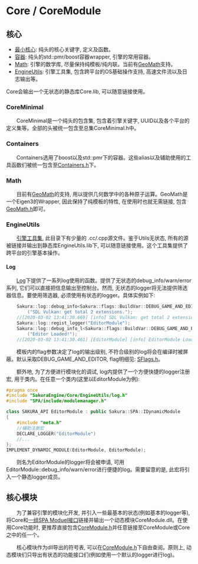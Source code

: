 <!--
 * @This File is Part of Sakura by SaeruHikari: 
 * @Description: Copyright SaeruHikari
 * @Version: 0.1.0
 * @Autor: SaeruHikari
 * @Date: 2020-03-02 11:56:05
 * @LastEditors: Please set LastEditors
 * @LastEditTime: 2020-03-04 01:08:02
 -->
<h1 align="left">Core / CoreModule</h1>


## 核心
- [最小核心](./CoreMinimal): 纯头的核心关键字, 定义及函数。
- [容器](./Containers): 纯头的std::pmr/boost容器wrapper, 引擎的常用容器。
- [Math](./Math): 引擎的数学库, 尽量保持纯模板/纯内联。当前有[GeoMath](./Math/GeoMath/)支持。
- [EngineUtils](./EngineUtils/): 引擎工具集, 包含跨平台的OS基础操作支持, 高速文件流以及日志输出等。

Core会输出一个无状态的静态库Core.lib, 可以随意链接使用。

### CoreMinimal
&emsp;&emsp;CoreMinimal是一个纯头的包含集, 包含着引擎关键字, UUID以及各个平台的定义集等。全部的头被统一包含至总集CoreMinimal.h中。


### Containers
&emsp;&emsp;Containers选用了boost以及std::pmr下的容器。这些alias以及辅助使用的工具函数们被统一包含至[Containers.h](./Containers/Containers.h)下。


### Math
&emsp;&emsp;目前有[GeoMath](./Math/GeoMath/)的支持, 用以提供几何数学中的各种原子运算。GeoMath是一个Eigen3的Wrapper, 因此保持了纯模板的特性, 在使用时也就无需链接, 包含[GeoMath.h](./Math/GeoMath/GeoMath.h)即可。


### EngineUtils
&emsp;&emsp;[引擎工具集](./EngineUtils/), 此目录下有少量的 .cc/.cpp源文件。鉴于Utils无状态, 所有的源被链接并输出到静态库EngineUtils.lib下, 可以随意链接使用。这个工具集提供了跨平台的引擎基本操作。

#### Log
&emsp;&emsp;[Log](./EngineUtils/log.h)下提供了一系列log使用的函数。提供了无状态的debug_info/warn/error系列, 它们可以直接把信息输出至控制台。然而, 无状态的logger将无法提供筛选器信息。要使用筛选器, 必须使用有状态的logger。具体实例如下:
    
```cpp
    Sakura::log::debug_info<Sakura::flags::BuildVar::DEBUG_GAME_AND_EDITOR>
        ("SDL Vulkan: get total 2 extensions.");
    //[2020-03-02 13:41:30.669] [info] SDL Vulkan: get total 2 extensions.
    Sakura::log::regist_logger("EditorModule");
    Sakura::log::debug_info_l<Sakura::flags::BuildVar::DEBUG_GAME_AND_EDITOR>
        ("Editor Loaded!");
    //[2020-03-02 13:41:30.461] [EditorModule] [info] EditorModule Loaded!   
```
&emsp;&emsp;模板内的flag参数决定了log的输出级别, 不符合级别的log将会在编译时被屏蔽。默认采取DEBUG_GAME_AND_EDITOR, flag明细见: [SFlags.h](./CoreMinimal/SFlags.h)。

&emsp;&emsp;额外地, 为了方便进行模块化的调试, log内提供了一个方便快捷的logger注册宏, 用于类内。在任意一个类内(这里以EditorModule为例):
```cpp
#pragma once
#include "SakuraEngine/Core/EngineUtils/log.h"
#include "SPA/include/modulemanager.h"

class SAKURA_API EditorModule : public Sakura::SPA::IDynamicModule
{
	#include "meta.h"
    //辅助注册宏
	DECLARE_LOGGER("EditorModule")
	//...
};
IMPLEMENT_DYNAMIC_MODULE(EditorModule, EditorModule);
```
&emsp;&emsp;则名为EditorModule的logger将会被申请, 可用EditorModule::debug_info/warn/error进行便捷的log。需要留意的是, 此宏将引入一个静态logger成员。

## 核心模块
&emsp;&emsp;为了兼容引擎的模块化开发, 并引入一些最基本的状态(例如基本的logger等), 将Core和[一组SPA Moduel接口](./CoreModule.h)链接并输出一个动态模块CoreModule.dll。在使用Core功能时, 更推荐直接包含[CoreModule.h](./CoreModule.h)并任意链接至CoreModule或Core之中的任一个。

&emsp;&emsp;核心模块作为dll导出的符号表, 可以在[CoreModule.h](./CoreModule.h)下自由查阅。原则上, 动态模块们只导出有状态的功能接口们(例如使用一个默认的logger进行log)。
